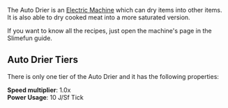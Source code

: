 The Auto Drier is an [Electric Machine](https://github.com/Slimefun/Slimefun4/wiki/Electric-Machines) which can dry items into other items.  
It is also able to dry cooked meat into a more saturated version.

If you want to know all the recipes, just open the machine's page in the Slimefun guide.

## Auto Drier Tiers

There is only one tier of the Auto Drier and it has the following properties:  

**Speed multiplier**: 1.0x  
**Power Usage**: 10 J/Sf Tick  